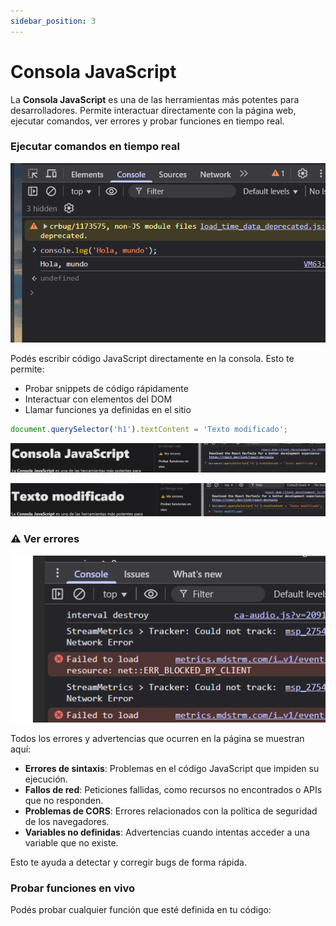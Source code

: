```yaml
---
sidebar_position: 3
---
```


# Consola JavaScript

La **Consola JavaScript** es una de las herramientas más potentes para desarrolladores. Permite interactuar directamente con la página web, ejecutar comandos, ver errores y probar funciones en tiempo real.

###  Ejecutar comandos en tiempo real

![alt text](image-2.png)

Podés escribir código JavaScript directamente en la consola. Esto te permite:

- Probar snippets de código rápidamente
- Interactuar con elementos del DOM
- Llamar funciones ya definidas en el sitio

```js
document.querySelector('h1').textContent = 'Texto modificado';
```
![alt text](image-4.png)

![alt text](image-5.png)

### ⚠️ Ver errores

![alt text](image-3.png)

Todos los errores y advertencias que ocurren en la página se muestran aquí:

- **Errores de sintaxis**: Problemas en el código JavaScript que impiden su ejecución.
- **Fallos de red**: Peticiones fallidas, como recursos no encontrados o APIs que no responden.
- **Problemas de CORS**: Errores relacionados con la política de seguridad de los navegadores.
- **Variables no definidas**: Advertencias cuando intentas acceder a una variable que no existe.

Esto te ayuda a detectar y corregir bugs de forma rápida.

###  Probar funciones en vivo

Podés probar cualquier función que esté definida en tu código:




